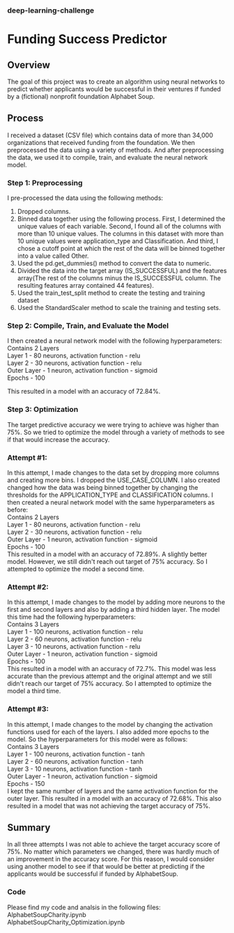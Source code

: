 ### deep-learning-challenge
# Funding Success Predictor

## Overview
The goal of this project was to create an algorithm using neural networks to predict whether applicants would be successful in their ventures if funded by a (fictional) nonprofit foundation Alphabet Soup.

## Process
I received a dataset (CSV file) which contains data of more than 34,000 organizations that received funding from the foundation. We then preprocessed the data using a variety of methods. And after preprocessing the data, we used it to compile, train, and evaluate the neural network model. 

### Step 1: Preprocessing
I pre-processed the data using the following methods:
1. Dropped columns.
2. Binned data together using the following process. First, I determined the unique values of each variable. Second, I found all of the columns with more than 10 unique values. The columns in this dataset with more than 10 unique values were application_type and Classification. And third, I chose a cutoff point at which the rest of the data will be binned together into a value called Other. 
3. Used the pd.get_dummies() method to convert the data to numeric.
4. Divided the data into the target array (IS_SUCCESSFUL) and the features array(The rest of the columns minus the IS_SUCCESSFUL column. The resulting features array contained 44 features).
5. Used the train_test_split method to create the testing and training dataset
6. Used the StandardScaler method to scale the training and testing sets.

### Step 2: Compile, Train, and Evaluate the Model
I then created a neural network model with the following hyperparameters: \
Contains 2 Layers \
    Layer 1 - 80 neurons, activation function - relu  \
    Layer 2 - 30 neurons, activation function - relu \
    Outer Layer - 1 neuron, activation function - sigmoid \
Epochs - 100 

This resulted in a model with an accuracy of 72.84%.

### Step 3: Optimization

The target predictive accuracy we were trying to achieve was higher than 75%. So we tried to optimize the model through a variety of methods to see if that would increase the accuracy. 

### Attempt #1:
In this attempt, I made changes to the data set by dropping more columns and creating more bins. I dropped the USE_CASE_COLUMN. I also created changed how the data was being binned together by changing the thresholds for the APPLICATION_TYPE and CLASSIFICATION columns. I then created a neural network model with the same hyperparameters as before: \
Contains 2 Layers \
    Layer 1 - 80 neurons, activation function - relu  \
    Layer 2 - 30 neurons, activation function - relu \
    Outer Layer - 1 neuron, activation function - sigmoid \
Epochs - 100  \
This resulted in a model with an accuracy of 72.89%. A slightly better model. However, we still didn't reach out target of 75% accuracy. So I attempted to optimize the model a second time. 

### Attempt #2:
In this attempt, I made changes to the model by adding more neurons to the first and second layers and also by adding a third hidden layer. 
The model this time had the following hyperparameters: \
Contains 3 Layers \
    Layer 1 - 100 neurons, activation function - relu  \
    Layer 2 - 60 neurons, activation function - relu \
    Layer 3 - 10 neurons, activation function - relu \
    Outer Layer - 1 neuron, activation function - sigmoid \
Epochs - 100 \
This resulted in a model with an accuracy of 72.7%. This model was less accurate than the previous attempt and the original attempt and we still didn't reach our target of 75% accuracy. So I attempted to optimize the model a third time. 

### Attempt #3:
In this attempt, I made changes to the model by changing the activation functions used for each of the layers. I also added more epochs to the model. 
So the hyperparameters for this model were as follows: \
Contains 3 Layers \
    Layer 1 - 100 neurons, activation function - tanh  \
    Layer 2 - 60 neurons, activation function - tanh \
    Layer 3 - 10 neurons, activation function - tanh \
    Outer Layer - 1 neuron, activation function - sigmoid \
Epochs - 150 \
I kept the same number of layers and the same activation function for the outer layer.  This resulted in a model with an accuracy of 72.68%. This also resulted in a model that was not achieving the target accuracy of 75%.

## Summary
In all three attempts I was not able to achieve the target accuracy score of 75%. No matter which parameters we changed, there was hardly much of an improvement in the accuracy score. For this reason, I would consider using another model to see if that would be better at predicting if the applicants would be successful if funded by AlphabetSoup.

### Code
Please find my code and analsis in the following files: \
AlphabetSoupCharity.ipynb \
AlphabetSoupCharity_Optimization.ipynb
